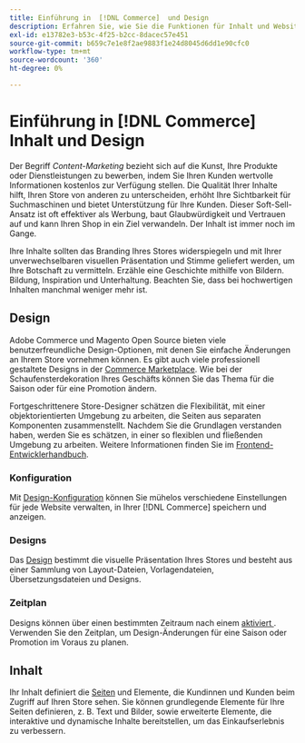 ```yaml
---
title: Einführung in  [!DNL Commerce]  und Design
description: Erfahren Sie, wie Sie die Funktionen für Inhalt und Website-Design verwenden, um Ihr Branding und Ihren Stil in Ihrem Store widerzuspiegeln.
exl-id: e13782e3-b53c-4f25-b2cc-8dacec57e451
source-git-commit: b659c7e1e8f2ae9883f1e24d8045d6dd1e90cfc0
workflow-type: tm+mt
source-wordcount: '360'
ht-degree: 0%

---
```


# Einführung in [!DNL Commerce] Inhalt und Design

Der Begriff _Content-Marketing_ bezieht sich auf die Kunst, Ihre Produkte oder Dienstleistungen zu bewerben, indem Sie Ihren Kunden wertvolle Informationen kostenlos zur Verfügung stellen. Die Qualität Ihrer Inhalte hilft, Ihren Store von anderen zu unterscheiden, erhöht Ihre Sichtbarkeit für Suchmaschinen und bietet Unterstützung für Ihre Kunden. Dieser Soft-Sell-Ansatz ist oft effektiver als Werbung, baut Glaubwürdigkeit und Vertrauen auf und kann Ihren Shop in ein Ziel verwandeln. Der Inhalt ist immer noch im Gange.

Ihre Inhalte sollten das Branding Ihres Stores widerspiegeln und mit Ihrer unverwechselbaren visuellen Präsentation und Stimme geliefert werden, um Ihre Botschaft zu vermitteln. Erzähle eine Geschichte mithilfe von Bildern. Bildung, Inspiration und Unterhaltung. Beachten Sie, dass bei hochwertigen Inhalten manchmal weniger mehr ist.

## Design

Adobe Commerce und Magento Open Source bieten viele benutzerfreundliche Design-Optionen, mit denen Sie einfache Änderungen an Ihrem Store vornehmen können. Es gibt auch viele professionell gestaltete Designs in der [Commerce Marketplace](../getting-started/commerce-marketplace.md). Wie bei der Schaufensterdekoration Ihres Geschäfts können Sie das Thema für die Saison oder für eine Promotion ändern.

Fortgeschrittenere Store-Designer schätzen die Flexibilität, mit einer objektorientierten Umgebung zu arbeiten, die Seiten aus separaten Komponenten zusammenstellt. Nachdem Sie die Grundlagen verstanden haben, werden Sie es schätzen, in einer so flexiblen und fließenden Umgebung zu arbeiten. Weitere Informationen finden Sie im [Frontend-Entwicklerhandbuch][1].

### Konfiguration

Mit [Design-Konfiguration](configuration.md) können Sie mühelos verschiedene Einstellungen für jede Website verwalten, in Ihrer [!DNL Commerce] speichern und anzeigen.

### Designs

Das [Design](themes.md) bestimmt die visuelle Präsentation Ihres Stores und besteht aus einer Sammlung von Layout-Dateien, Vorlagendateien, Übersetzungsdateien und Designs.

### Zeitplan

Designs können über einen bestimmten Zeitraum nach einem [ aktiviert ](schedule.md). Verwenden Sie den Zeitplan, um Design-Änderungen für eine Saison oder Promotion im Voraus zu planen.

## Inhalt

Ihr Inhalt definiert die [Seiten](pages.md) und Elemente, die Kundinnen und Kunden beim Zugriff auf Ihren Store sehen. Sie können grundlegende Elemente für Ihre Seiten definieren, z. B. Text und Bilder, sowie erweiterte Elemente, die interaktive und dynamische Inhalte bereitstellen, um das Einkaufserlebnis zu verbessern.

[1]: https://developer.adobe.com/commerce/frontend-core/guide/
